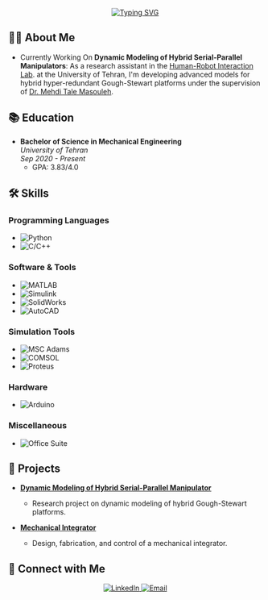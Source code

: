 <div align="center">

[![Typing SVG](https://readme-typing-svg.demolab.com?font=Space+Grotesk&duration=1000&pause=1000&color=2D9CCD&background=AAEDF024&center=true&vCenter=true&multiline=true&repeat=false&width=700&height=100&lines=Hi+I'm+Alireza+Kamali;+Undergraduate+Mechanical+Engineering+student;University+of+Tehran)](https://git.io/typing-svg)

</div>



<!-- About Me -->
## 🙋‍♂️ About Me

-  Currently Working On **Dynamic Modeling of Hybrid Serial-Parallel Manipulators**: As a research assistant in the [Human-Robot Interaction Lab](https://taarlab.com/#:~:text=%D8%A2%D8%B2%D9%85%D8%A7%DB%8C%D8%B4%DA%AF%D8%A7%D9%87%20%D8%AA%D8%B9%D8%A7%D9%85%D9%84%20%D8%A7%D9%86%D8%B3%D8%A7%D9%86%20%D9%88%20%D8%B1%D8%A8%D8%A7%D8%AA%20%D8%A8%D8%A7%20%D9%87%D8%AF%D9%81%20%D9%87%D9%85%DA%AF%D8%B1%D8%A7%DB%8C%DB%8C%20%D9%85%D8%A8%D8%A7%D8%AD%D8%AB%20%D9%85%D8%AE%D8%AA%D9%84%D9%81,%D9%85%D8%B4%D8%AE%D8%B5%20%D8%B4%D8%AF%D9%87%20%D8%AA%D8%B9%D8%B1%DB%8C%D9%81%20%D8%B4%D8%AF%D9%87%20%D8%A7%D9%86%D8%AF.). at the University of Tehran, I'm developing advanced models for hybrid hyper-redundant Gough-Stewart platforms under the supervision of [Dr. Mehdi Tale Masouleh](https://scholar.google.com/citations?user=gkiFy20AAAAJ&hl=en).



## 📚 Education
- **Bachelor of Science in Mechanical Engineering**  
  *University of Tehran*  
  *Sep 2020 - Present*  
  - GPA: 3.83/4.0

<!-- Skills -->
## 🛠️ Skills

### Programming Languages
- ![Python](https://img.shields.io/badge/Python-3776AB?style=for-the-badge&logo=python&logoColor=white)
- ![C/C++](https://img.shields.io/badge/C/C++-00599C?style=for-the-badge&logo=c&logoColor=white)

### Software & Tools
- ![MATLAB](https://img.shields.io/badge/MATLAB-0076A8?style=for-the-badge&logo=mathworks&logoColor=white)
- ![Simulink](https://img.shields.io/badge/Simulink-0076A8?style=for-the-badge&logo=mathworks&logoColor=white)
- ![SolidWorks](https://img.shields.io/badge/SolidWorks-FF0000?style=for-the-badge&logo=dassaultsystemes&logoColor=white)
- ![AutoCAD](https://img.shields.io/badge/AutoCAD-E34F26?style=for-the-badge&logo=autodesk&logoColor=white)

### Simulation Tools
- ![MSC Adams](https://img.shields.io/badge/MSC%20Adams-2D2D2D?style=for-the-badge&logoColor=white)
- ![COMSOL](https://img.shields.io/badge/COMSOL-2D2D2D?style=for-the-badge&logo=comsol&logoColor=white)
- ![Proteus](https://img.shields.io/badge/Proteus-00599C?style=for-the-badge&logoColor=white)

### Hardware
- ![Arduino](https://img.shields.io/badge/Arduino-00979D?style=for-the-badge&logo=arduino&logoColor=white)

### Miscellaneous
- ![Office Suite](https://img.shields.io/badge/Microsoft_Office-D83B01?style=for-the-badge&logo=microsoft-office&logoColor=white)


<!-- Projects -->
## 🚀 Projects

- **[Dynamic Modeling of Hybrid Serial-Parallel Manipulator](https://github.com/your-username/dynamic-modeling-hybrid-manipulator)**
  - Research project on dynamic modeling of hybrid Gough-Stewart platforms.
  
- **[Mechanical Integrator](https://github.com/your-username/mechanical-integrator)**
  - Design, fabrication, and control of a mechanical integrator.


<!-- Connect with Me -->
## 🤝 Connect with Me

<p align="center">
  <a href="https://www.linkedin.com/in/alireza-kamali-8840a7268/">
    <img src="https://img.shields.io/badge/LinkedIn-Alireza%20Kamali-blue?style=for-the-badge&logo=linkedin" alt="LinkedIn" />
  </a>
  <a href="mailto:alirezakamali@ut.ac.ir">
    <img src="https://img.shields.io/badge/Email-alirezakamali@ut.ac.ir-0078D4?style=for-the-badge&logo=gmail&logoColor=white" alt="Email" />
  </a>
</p>

